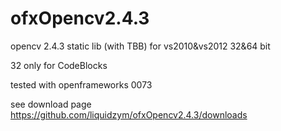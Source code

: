 ofxOpencv2.4.3
==============

opencv 2.4.3 static lib (with TBB) for vs2010&vs2012
32&64 bit

32 only for CodeBlocks

tested with openframeworks 0073

see download page 
https://github.com/liquidzym/ofxOpencv2.4.3/downloads